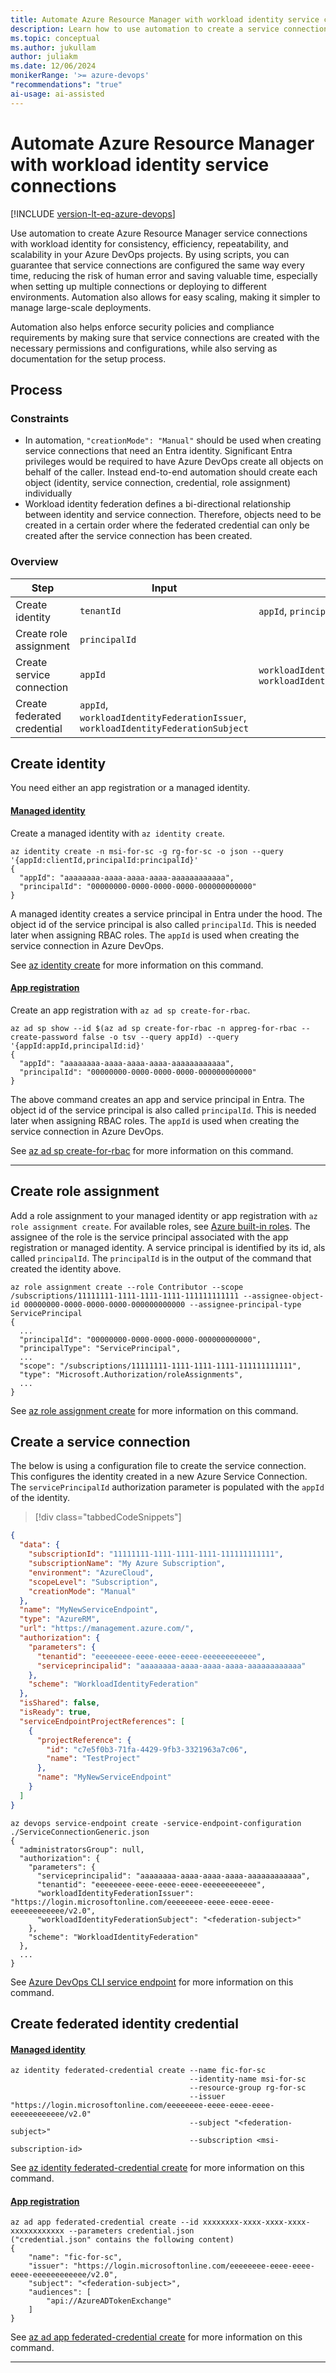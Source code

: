 ```yaml
---
title: Automate Azure Resource Manager with workload identity service connections
description: Learn how to use automation to create a service connection in Azure Pipelines with workload identity.
ms.topic: conceptual
ms.author: jukullam
author: juliakm
ms.date: 12/06/2024
monikerRange: '>= azure-devops'
"recommendations": "true"
ai-usage: ai-assisted
---
```


# Automate Azure Resource Manager with workload identity service connections

[!INCLUDE [version-lt-eq-azure-devops](../../includes/version-lt-eq-azure-devops.md)]

Use automation to create Azure Resource Manager service connections with workload identity for consistency, efficiency, repeatability, and scalability in your Azure DevOps projects. By using scripts, you can guarantee that service connections are configured the same way every time, reducing the risk of human error and saving valuable time, especially when setting up multiple connections or deploying to different environments. Automation also allows for easy scaling, making it simpler to manage large-scale deployments.

Automation also helps enforce security policies and compliance requirements by making sure that service connections are created with the necessary permissions and configurations, while also serving as documentation for the setup process.

## Process

### Constraints

- In automation, `"creationMode": "Manual"` should be used when creating service connections that need an Entra identity. Significant Entra privileges would be required to have Azure DevOps create all objects on behalf of the caller. Instead end-to-end automation should create each object (identity, service connection, credential, role assignment) individually
- Workload identity federation defines a bi-directional relationship between identity and service connection. Therefore, objects need to be created in a certain order where the federated credential can only be created after the service connection has been created. 

### Overview

| Step                        | Input                  | Output                  |
|-----------------------------|------------------------|-------------------------|
| Create identity             | `tenantId`             | `appId`, `principalId`  |
| Create role assignment      | `principalId`          |                         |
| Create service connection   | `appId`                | `workloadIdentityFederationIssuer`, `workloadIdentityFederationSubject` |
| Create federated credential | `appId`, `workloadIdentityFederationIssuer`, `workloadIdentityFederationSubject` | |

## Create identity
You need either an app registration or a managed identity.

#### [Managed identity](#tab/managed-identity)

Create a managed identity with `az identity create`. 

```azurecli
az identity create -n msi-for-sc -g rg-for-sc -o json --query '{appId:clientId,principalId:principalId}'
{
  "appId": "aaaaaaaa-aaaa-aaaa-aaaa-aaaaaaaaaaaa",
  "principalId": "00000000-0000-0000-0000-000000000000"
}
```

A managed identity creates a service principal in Entra under the hood. The object id of the service principal is also called `principalId`. This is needed later when assigning RBAC roles. The `appId` is used when creating the service connection in Azure DevOps.

See [az identity create](/cli/azure/identity?view=azure-cli-latest#az-identity-create) for more information on this command.

#### [App registration](#tab/app-registration)

Create an app registration with `az ad sp create-for-rbac`. 

```azurecli
az ad sp show --id $(az ad sp create-for-rbac -n appreg-for-rbac --create-password false -o tsv --query appId) --query '{appId:appId,principalId:id}'
{
  "appId": "aaaaaaaa-aaaa-aaaa-aaaa-aaaaaaaaaaaa",
  "principalId": "00000000-0000-0000-0000-000000000000"
}
```

The above command creates an app and service principal in Entra. The object id of the service principal is also called `principalId`. This is needed later when assigning RBAC roles. The `appId` is used when creating the service connection in Azure DevOps.

See [az ad sp create-for-rbac](/cli/azure/ad/sp?view=azure-cli-latest#az-ad-sp-create-for-rbac) for more information on this command.

---

## Create role assignment

Add a role assignment to your managed identity or app registration with `az role assignment create`. For available roles, see [Azure built-in roles](/azure/role-based-access-control/built-in-roles). The assignee of the role is the service principal associated with the app registration or managed identity. A service principal is identified by its id, als called `principalId`. The `principalId` is in the output of the command that created the identity above.

```azurecli
az role assignment create --role Contributor --scope /subscriptions/11111111-1111-1111-1111-111111111111 --assignee-object-id 00000000-0000-0000-0000-000000000000 --assignee-principal-type ServicePrincipal
{
  ...
  "principalId": "00000000-0000-0000-0000-000000000000",
  "principalType": "ServicePrincipal",
  ...
  "scope": "/subscriptions/11111111-1111-1111-1111-111111111111",
  "type": "Microsoft.Authorization/roleAssignments",
  ...
}
```

See [az role assignment create](/cli/azure/role/assignment?view=azure-cli-latest#az-role-assignment-create) for more information on this command.

## Create a service connection

The below is using a configuration file to create the service connection. This configures the identity created in a new Azure Service Connection. The `servicePrincipalId` authorization parameter is populated with the `appId` of the identity.

> [!div class="tabbedCodeSnippets"]
```json	
{
  "data": {
    "subscriptionId": "11111111-1111-1111-1111-111111111111",
    "subscriptionName": "My Azure Subscription",
    "environment": "AzureCloud",
    "scopeLevel": "Subscription",
    "creationMode": "Manual"
  },
  "name": "MyNewServiceEndpoint",
  "type": "AzureRM",
  "url": "https://management.azure.com/",
  "authorization": {
    "parameters": {
      "tenantid": "eeeeeeee-eeee-eeee-eeee-eeeeeeeeeeee",
      "serviceprincipalid": "aaaaaaaa-aaaa-aaaa-aaaa-aaaaaaaaaaaa"
    },
    "scheme": "WorkloadIdentityFederation"
  },
  "isShared": false,
  "isReady": true,
  "serviceEndpointProjectReferences": [
    {
      "projectReference": {
        "id": "c7e5f0b3-71fa-4429-9fb3-3321963a7c06",
        "name": "TestProject"
      },
      "name": "MyNewServiceEndpoint"
    }
  ]
}
```

```azurecli
az devops service-endpoint create -service-endpoint-configuration ./ServiceConnectionGeneric.json
{
  "administratorsGroup": null,
  "authorization": {
    "parameters": {
      "serviceprincipalid": "aaaaaaaa-aaaa-aaaa-aaaa-aaaaaaaaaaaa",
      "tenantid": "eeeeeeee-eeee-eeee-eeee-eeeeeeeeeeee",
      "workloadIdentityFederationIssuer": "https://login.microsoftonline.com/eeeeeeee-eeee-eeee-eeee-eeeeeeeeeeee/v2.0",
      "workloadIdentityFederationSubject": "<federation-subject>"
    },
    "scheme": "WorkloadIdentityFederation"
  },
  ...
}
```

See [Azure DevOps CLI service endpoint](../../cli/service-endpoint.md) for more information on this command.

## Create federated identity credential

#### [Managed identity](#tab/managed-identity)

```azurecli
az identity federated-credential create --name fic-for-sc 
                                        --identity-name msi-for-sc  
                                        --resource-group rg-for-sc 
                                        --issuer "https://login.microsoftonline.com/eeeeeeee-eeee-eeee-eeee-eeeeeeeeeeee/v2.0" 
                                        --subject "<federation-subject>" 
                                        --subscription <msi-subscription-id>
```

See [az identity federated-credential create](/cli/azure/identity/federated-credential?view=azure-cli-latest#az-identity-federated-credential-create) for more information on this command.

#### [App registration](#tab/app-registration)

```azurecli
az ad app federated-credential create --id xxxxxxxx-xxxx-xxxx-xxxx-xxxxxxxxxxxx --parameters credential.json
("credential.json" contains the following content)
{
    "name": "fic-for-sc",
    "issuer": "https://login.microsoftonline.com/eeeeeeee-eeee-eeee-eeee-eeeeeeeeeeee/v2.0",
    "subject": "<federation-subject>",
    "audiences": [
        "api://AzureADTokenExchange"
    ]
}
```

See [az ad app federated-credential create](/cli/azure/ad/app/federated-credential?view=azure-cli-latest#az-ad-app-federated-credential-create) for more information on this command.

---